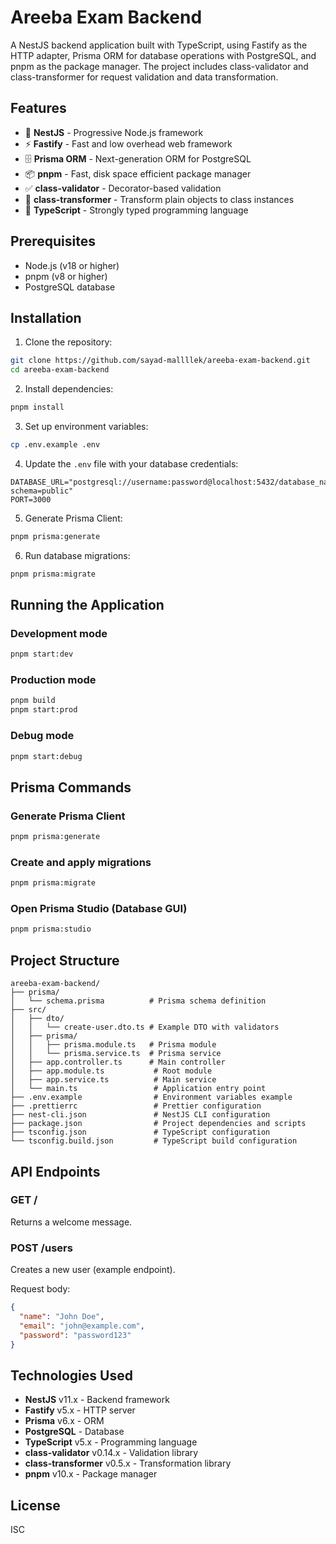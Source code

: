 # Areeba Exam Backend

A NestJS backend application built with TypeScript, using Fastify as the HTTP adapter, Prisma ORM for database operations with PostgreSQL, and pnpm as the package manager. The project includes class-validator and class-transformer for request validation and data transformation.

## Features

- 🚀 **NestJS** - Progressive Node.js framework
- ⚡ **Fastify** - Fast and low overhead web framework
- 🗄️ **Prisma ORM** - Next-generation ORM for PostgreSQL
- 📦 **pnpm** - Fast, disk space efficient package manager
- ✅ **class-validator** - Decorator-based validation
- 🔄 **class-transformer** - Transform plain objects to class instances
- 📘 **TypeScript** - Strongly typed programming language

## Prerequisites

- Node.js (v18 or higher)
- pnpm (v8 or higher)
- PostgreSQL database

## Installation

1. Clone the repository:
```bash
git clone https://github.com/sayad-mallllek/areeba-exam-backend.git
cd areeba-exam-backend
```

2. Install dependencies:
```bash
pnpm install
```

3. Set up environment variables:
```bash
cp .env.example .env
```

4. Update the `.env` file with your database credentials:
```
DATABASE_URL="postgresql://username:password@localhost:5432/database_name?schema=public"
PORT=3000
```

5. Generate Prisma Client:
```bash
pnpm prisma:generate
```

6. Run database migrations:
```bash
pnpm prisma:migrate
```

## Running the Application

### Development mode
```bash
pnpm start:dev
```

### Production mode
```bash
pnpm build
pnpm start:prod
```

### Debug mode
```bash
pnpm start:debug
```

## Prisma Commands

### Generate Prisma Client
```bash
pnpm prisma:generate
```

### Create and apply migrations
```bash
pnpm prisma:migrate
```

### Open Prisma Studio (Database GUI)
```bash
pnpm prisma:studio
```

## Project Structure

```
areeba-exam-backend/
├── prisma/
│   └── schema.prisma          # Prisma schema definition
├── src/
│   ├── dto/
│   │   └── create-user.dto.ts # Example DTO with validators
│   ├── prisma/
│   │   ├── prisma.module.ts   # Prisma module
│   │   └── prisma.service.ts  # Prisma service
│   ├── app.controller.ts      # Main controller
│   ├── app.module.ts           # Root module
│   ├── app.service.ts          # Main service
│   └── main.ts                 # Application entry point
├── .env.example                # Environment variables example
├── .prettierrc                 # Prettier configuration
├── nest-cli.json               # NestJS CLI configuration
├── package.json                # Project dependencies and scripts
├── tsconfig.json               # TypeScript configuration
└── tsconfig.build.json         # TypeScript build configuration
```

## API Endpoints

### GET /
Returns a welcome message.

### POST /users
Creates a new user (example endpoint).

Request body:
```json
{
  "name": "John Doe",
  "email": "john@example.com",
  "password": "password123"
}
```

## Technologies Used

- **NestJS** v11.x - Backend framework
- **Fastify** v5.x - HTTP server
- **Prisma** v6.x - ORM
- **PostgreSQL** - Database
- **TypeScript** v5.x - Programming language
- **class-validator** v0.14.x - Validation library
- **class-transformer** v0.5.x - Transformation library
- **pnpm** v10.x - Package manager

## License

ISC